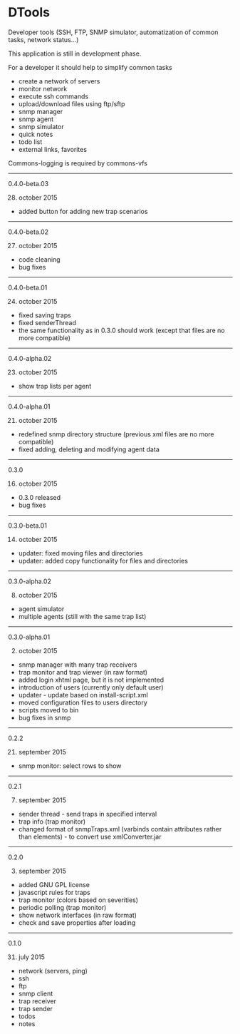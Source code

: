 # DTools
Developer tools (SSH, FTP, SNMP simulator, automatization of common tasks, network status...)

This application is still in development phase.

For a developer it should help to simplify common tasks
- create a network of servers
- monitor network
- execute ssh commands
- upload/download files using ftp/sftp
- snmp manager
- snmp agent
- snmp simulator
- quick notes
- todo list
- external links, favorites



Commons-logging is required by commons-vfs

-----------------------------------------------------------
0.4.0-beta.03

28. october 2015

- added button for adding new trap scenarios

-----------------------------------------------------------

0.4.0-beta.02

27. october 2015

- code cleaning
- bug fixes

-----------------------------------------------------------

0.4.0-beta.01

24. october 2015

- fixed saving traps
- fixed senderThread
- the same functionality as in 0.3.0 should work (except that files are no more compatible)

-----------------------------------------------------------

0.4.0-alpha.02

23. october 2015

- show trap lists per agent

-----------------------------------------------------------

0.4.0-alpha.01

21. october 2015

- redefined snmp directory structure (previous xml files are no more compatible)
- fixed adding, deleting and modifying agent data

-----------------------------------------------------------

0.3.0

16. october 2015

- 0.3.0 released
- bug fixes

-----------------------------------------------------------

0.3.0-beta.01

14. october 2015

- updater: fixed moving files and directories
- updater: added copy functionality for files and directories

-----------------------------------------------------------
0.3.0-alpha.02

8. october 2015

- agent simulator
- multiple agents (still with the same trap list)

-----------------------------------------------------------

0.3.0-alpha.01

02. october 2015

- snmp manager with many trap receivers
- trap monitor and trap viewer (in raw format)
- added login xhtml page, but it is not implemented
- introduction of users (currently only default user)
- updater - update based on install-script.xml
- moved configuration files to users directory
- scripts moved to bin
- bug fixes in snmp

-----------------------------------------------------------

0.2.2

21. september 2015

- snmp monitor: select rows to show

-----------------------------------------------------------

0.2.1

07. september 2015

- sender thread - send traps in specified interval
- trap info (trap monitor)
- changed format of snmpTraps.xml (varbinds contain attributes rather than elements) - to convert use xmlConverter.jar

-----------------------------------------------------------

0.2.0

03. september 2015

- added GNU GPL license
- javascript rules for traps
- trap monitor (colors based on severities)
- periodic polling (trap monitor)
- show network interfaces (in raw format)
- check and save properties after loading

-----------------------------------------------------------

0.1.0

31. july 2015

- network (servers, ping)
- ssh
- ftp
- snmp client
- trap receiver
- trap sender
- todos
- notes


